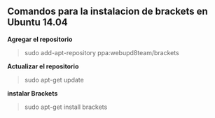 ## Comandos para la instalacion de brackets en Ubuntu 14.04

**Agregar el repositorio**
> sudo add-apt-repository ppa:webupd8team/brackets

**Actualizar el repositorio**
> sudo apt-get update

**instalar Brackets**
> sudo apt-get install brackets
